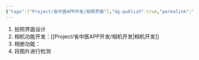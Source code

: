```yaml
---
{"tags":["Project/省中医APP开发/拍照界面"],"dg-publish":true,"permalink":"/Project/省中医APP开发/APP的拍照界面/","dgPassFrontmatter":true}
---
```



1. 拍照界面设计
2. 相机功能开发：[[Project/省中医APP开发/相机开发\|相机开发]]
3. 相册功能：
4. 将图片进行检测